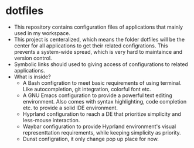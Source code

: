 # dotfiles
* This repository contains configuration files of applications that mainly used in my workspace.
* This project is centeralized, which means the folder dotfiles will be the center for all applications to get their related configrations.
This prevents a system-wide spread, which is very hard to maintaince and version control.
* Symbolic links should used to giving access of configurations to related applications. 
* What is inside?
  * A Bash configration to meet basic requirements of using terminal. Like autocompletion, git integration, colorful font etc.
  * A GNU Emacs configuration to provide a powerful text editing environment. Also comes with syntax highlighting, code completion etc. to provide a solid IDE environment.
  * Hyprland configuration to reach a DE that prioritize simplicity and less-mouse interaction.
  * Waybar configuration to provide Hyprland environment's visual representtation requirements, while keeping simplicity as priority.
  * Dunst configration, it only change pop up place for now.
